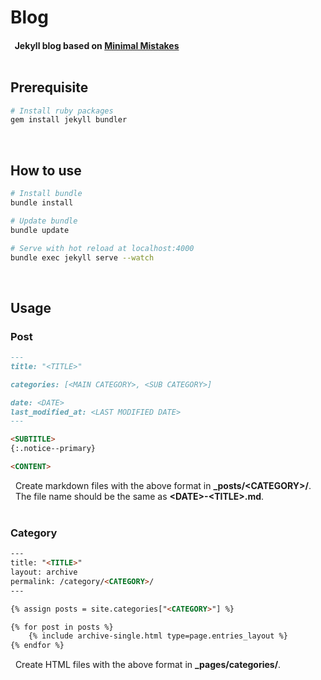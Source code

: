 # Blog

#### &nbsp; Jekyll blog based on [Minimal Mistakes](https://github.com/mmistakes/minimal-mistakes) <br/><br/>

## Prerequisite

``` bash
# Install ruby packages
gem install jekyll bundler
```

<br/>

## How to use

``` bash
# Install bundle
bundle install

# Update bundle
bundle update

# Serve with hot reload at localhost:4000
bundle exec jekyll serve --watch
```

<br/>

## Usage

### Post

``` markdown
---
title: "<TITLE>"

categories: [<MAIN CATEGORY>, <SUB CATEGORY>]

date: <DATE>
last_modified_at: <LAST MODIFIED DATE>
---

<SUBTITLE>
{:.notice--primary}

<CONTENT>
```

&nbsp; Create markdown files with the above format in **_posts/\<CATEGORY>/**. <br/>
&nbsp; The file name should be the same as **\<DATE>-\<TITLE>.md**. <br/><br/>

### Category

``` html
---
title: "<TITLE>"
layout: archive
permalink: /category/<CATEGORY>/
---

{% assign posts = site.categories["<CATEGORY>"] %}

{% for post in posts %}
    {% include archive-single.html type=page.entries_layout %}
{% endfor %}
```

&nbsp; Create HTML files with the above format in **_pages/categories/**.